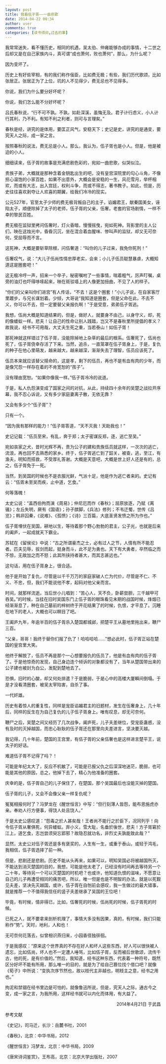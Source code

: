 ```yaml
---
layout: post
title: 我看伍子胥——一曲悲歌
date: 2014-04-22 00:34
author: user
comments: true
categories: [读书得间,过去的事]
---
```

我常常迷失，看不懂历史，相同的机遇，吴太伯、仲雍能够办成的事情，十二世之后却又是在自己家族内斗，真可谓“成也萧何，败也萧何”，那么，为什么呢？

 因为变坏了。

 历史上有好些宰相，有的我们称作佞臣，比如费无极；有些，我们历代歌颂，比如张居正。张居正为了上位，坑的人不见得少，费无忌也不见得多。

 你说，我们为什么要分好坏呢？

 你说，我们怎么能不分好坏呢？

 吕氏春秋说，“行不可不孰。不孰，如赴深溪，虽悔无及。君子计行虑义，小人计行其利，乃不利。有知不利之利者，则可与言理矣。”

 春秋是经，讲究的是体用，要匡正风气，安稳天下；史记是史，讲究的是通变，要究天人之际，成一家之言。

 按照春秋的说法，费无忌是小人。那么，我认为，伍子胥也是小人。但是，他是被迫的小人。

 细细读来，伍子胥的故事是充满悲剧色彩的，宛如一曲悲歌，似哭似泣。

 贵族子弟，大概就是那种含着金钥匙出生的吧，没有皇宫深院里的勾心斗角，不像担心温饱的小家百姓，如果不出意外，大概会是安稳的一生，风花雪月，举杯相欢，而或有大志，出入宫廷，权利斗争，而或不得志，著书教子。如此，但是，历史往往喜欢剥夺让人欢喜的期翼，给我们冷冷的现实。

 公元527年，官至太子少师的费无极背叛自己的主子，谄媚君王，献秦国美女，诬陷太子，顺便除掉了太子的老师，伍子胥的父亲，伍奢。老套的官场剧情，一样不幸的黎民百姓。

 费无极在监狱里拷问伍奢时，灯火昏暗，慢慢摇曳，宛如死神。背影里的主人公们，映在这烛光中，昏昏沉沉，坐在混合着血腥味、惨叫声的监狱，却又无可奈何，受屈辱而不言。

 这死神，大概是要斩草除根，问伍奢道：“叫你的儿子过来，我免你死刑！”

 伍奢叹气，说：“大儿子伍尚性情忠厚老实，会来；小儿子伍员聪慧暴虐，大概知道这是圈套吧！”

 这无极冷哼一声，招来一个卒子，秘密嘱咐了一些事情，喘着粗气，厉声叮嘱，桌旁的油灯也吓得哆嗦起来，映在斑驳墙上的人像更加扭曲，不见了人的样子。

 “你们的父亲叫你们进宫”有人传话，“不去！这是个圈套！”小儿子说，在自家客厅里踱步，与兄长谋划着。少倾，大哥说“我知道是圈套，但是父命在此，不去不义，你可以不去，但一定要替父亲报仇啊！”于是受意，弟弟伍子胥逃。

 我想，伍尚大概是知道结果的，但是，做好人，就要身不由己，以身守义，却，死的像蝼蚁一样。悲夫！让自己的性命让别人践踏，岂又不是春秋里所提倡的孝义？故我说，经书不可用哉，大丈夫生死之重，当若泰山！如伍子胥！

 那死神就这样错过了伍子胥，没能除掉地上杂草的最后的根系。伍奢死了，伍尚也死了，伍子胥侥幸存活了下来。当然，追杀，一直笼罩在伍子胥身上，于是，复仇的种子在他心里萌发，越来越大，越来越深，渐渐失去了理智，伍员应该死了。

 伍员本来就应该替父赎命的，这是孝，剩下的伍员，再也不是有血有肉的少年，而是像咒怨一样存在着的不肯宽恕的“孩子”。

 没有理由宽恕。“如果你像我一样。”伍子胥冷冷的说道。

 于是，私人仇怨演变成了国家之间的对抗，从此，持续四十余年的吴楚之战拉开序幕，我不忍心诉说，又有多少家庭妻离子散，无依无靠？

 又会有多少个“伍子胥”？

 只有一个。

 “因为我有那样的能力！”伍子胥答道，“天不灭我！天助我也！”

 史记记载：“伍员至宋，有乱，奔于郑；太子密谋反郑，逐，逃亡至吴。”

 宛如丧家之犬，昔时光辉不再，贵为公子的建和贵族伍员就这样，一次次的逃亡，流浪，再也回不去熟悉的家乡。终于，伍子胥逃亡到了韶关，被查，逃，至江，有渔夫，明知而搭救，不受厚礼答谢。大概是天意吧，大概是世上好人还是有的，总之，伍子胥免于一死。

 当然，到吴国的时候也不是衣服光鲜，气派十足，他是作为逃亡者来的。史记有云：“伍胥未至吴而疾，止中道，乞食。”

 何等落魄！

 太史公说：“盖西伯拘而演《周易》；仲尼厄而作《春秋》；屈原放逐，乃赋《离骚》；左丘失明，厥有《国语》；孙子膑脚，《兵法》修列；不韦迁蜀，世传《吕览》；韩非囚秦，《说难》、《孤愤》；《诗》三百篇，大底圣贤发愤之所为作也。”

 伍子胥埋伏在吴国，耕地以生，等待着那个野心勃勃的君主，公子光，也就是后来的阖庐，一起成就天下霸业。

 苏轼在《留侯论》中说：“古之所谓豪杰之士，必有过人之节，人情有所不能忍者。匹夫见辱，拔剑而起，挺身而斗，此不足为勇也。天下有大勇者，卒然临之而不惊，无故加之而不怒；此其所挟持者甚大，而其志甚远也。”

 这句话，用在伍子胥身上，很合适。

 他于是开始了复仇，尽管是以千千万万的家庭家破人亡为代价，尽管是不仁、不义、不忠，但，我们不能说他不孝，起码对他父亲而言。

 时间，就那样流逝。当后世小儿唱到：“苦心人，天不负，卧薪尝胆，三千越甲可吞吴。”的时候，当挂在旧时吴国东门上伍子胥的眼珠看见末期的战国时候，烽烟已经渐渐息了，种在自己墓前的梓树终于开花结果了的时候，仇恨，才平息了。沉睡在地下的老人，大概也可以瞑目了吧。

 王阖庐九年，年逾半百的伍子胥杀入楚国都城邺，把楚平王从墓地里拖出来，鞭尸三百。

 “父亲，哥哥！我终于替你们报了仇了！哈哈哈哈……”想必此时，伍子胥正站在楚国的皇宫里大笑。

 他终于解脱了，伍员不再是那个一心想要报仇的伍员了，他是有血有肉的伍子胥了。于是他惊奇的发现，自己身边连个倾诉的对象都没有了，当年从楚国带出来的公子建也被封为白公，发配到楚地去了。

 恐惧，旧时的心酸，却又何处排遣？于是脆弱，于是心中的高楼大厦瞬间倒塌。于是才没看清圈套，被吴太宰陷害，自杀了事。

 一代奸雄。

 历史有着惊人的重复性，同样是宠臣谄媚君主的旧题材，发生在伍奢身上，几十年后，同样的反生在为自己复仇的儿子伍子胥身上。唯有叹息，却无可奈何。

 鞭尸之后，吴楚之间又经历了几次战争，阖庐死，儿子夫差继位，受宠臣蛊惑，没有及时的灭掉越国，而忠心耿耿的伍子胥还在那里向夫差进言，坚决要灭越。

 我记得，几十年前，楚国的王宫里，有伍子胥的父亲伍奢也是这样进言楚平王，说太子的好话。

 难道伍子胥不记得了吗？！

 可能是年纪太大了，反应不机敏了，可能是已报父仇之后深深地迷茫，脆弱，也可能是其他的原因，总之，他掉下去了，精心为他准备的圈套。

 庆幸的是，伍子胥自己的儿子保住了，在楚国，那个吴国最后也没能灭掉的楚国。

 伍子胥的儿子，又会不会像父亲一样复仇呢？

 冤冤相报何时了？冯梦龙在《醒世恒言》中写：“但行刻薄人皆怨，能布恩施虎亦亲。奉劝人行方便事，得饶人处且饶人。”

 于是太史公感叹道：“怨毒之於人甚矣哉！王者尚不能行之於臣下，况同列乎！向令伍子胥从奢俱死，何异蝼蚁。弃小义，雪大耻，名垂於後世，悲夫！方子胥窘於江上，道乞食，志岂尝须臾忘郢邪？故隐忍就功名，非烈丈夫孰能致此哉？”

 显然，太史公对伍子胥还是多有褒奖的，人生有一生，或重于泰山，或轻于鸿毛，我相信，伍子胥选择了前一种。

 但是，悲剧还是悲剧。历史不能从头再来，如果可以，明知吴国必将被越国所灭，不能达到消灭楚国的目的，我想，可能是他太老了，已经没有时间再去等待另一个二十年，等待另一个可以灭楚国的时机吧？也或许，他知道仇恨的滋味，不愿意让自己的儿子再遭受相同的痛苦吧，所以，唯一但是也是不明智的办法，就是以死觐见夫差，坚决先灭越国，或许，伍子胥在自刎前会感叹，我一生做过的最大错事，就是推荐一个不值得我信任的竖子夫差继承了吴国的王位吧！

 毕竟，有时候，情非得已，比如，伍奢死的时候，伍尚死的时候，伍子胥死的时候。

 已死之人，就不要拿来剖析机理了，事情大多没有因果，真的，有时候，我们只能称作“势”。天时，地利，人和也！

 无可奈何花落去，似曾相识燕归来，小园香径独徘徊。

 于是我感叹：“原来这个世界真的不存在好人和坏人这些东西，好人可以很快被人遗忘，比如伍尚，坏人也不一定遭人唾骂，比如伍子胥，反而被后世歌颂，流传千古，他的死，是有价值的。”然后，我知道，经书这种东西，代表着一种符号，既然区分好坏不能有所用，那么唯一的目的，就是为了给自己篡位找个借口吧？就像《荀子》中所说：“变执次序节然也，故以枝代主非越也，明枝主之意，经书之用也。”

 拘泥和禁锢在经书里边是可怕的，就像鲁迅所说，但是，究天人之际，通古今之变，成一家之言，为我所用，这样经书就可以内化而体用，有大益了。

<p align="right"  > 2014年4月21日 于武昌</p>

<p align="left"  > 参考文献</p>

<p align="left"  > 《史记》，司马迁，长沙：岳麓书社，2001</p>

<p align="left"  > 《春秋》，北京：中华书局，2012</p>

<p align="left"  > 《醒世恒言》冯梦龙，北京：中华书局，2009</p>

<p align="left"  > 《唐宋诗词鉴赏》，王布高，北京：北京大学出版社，2007
